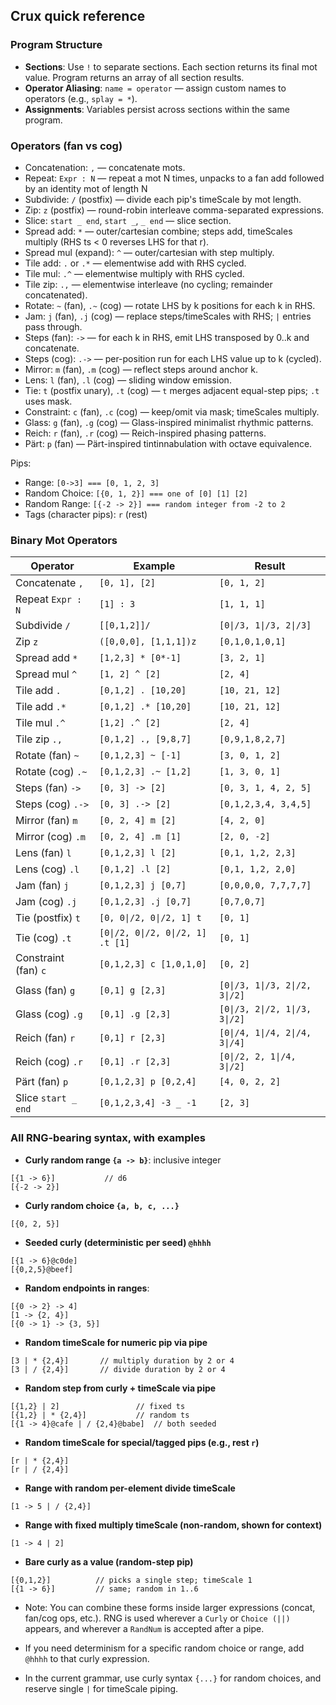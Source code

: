 ## Crux quick reference

### Program Structure
- **Sections**: Use `!` to separate sections. Each section returns its final mot value. Program returns an array of all section results.
- **Operator Aliasing**: `name = operator` — assign custom names to operators (e.g., `splay = *`).
- **Assignments**: Variables persist across sections within the same program.

### Operators (fan vs cog)
- Concatenation: `,` — concatenate mots.
- Repeat: `Expr : N` — repeat a mot N times, unpacks to a fan add followed by an identity mot of length N
- Subdivide: `/` (postfix) — divide each pip's timeScale by mot length.
- Zip: `z` (postfix) — round-robin interleave comma-separated expressions.
- Slice: `start _ end`, `start _`, `_ end` — slice section.
- Spread add: `*` — outer/cartesian combine; steps add, timeScales multiply (RHS ts < 0 reverses LHS for that r).
- Spread mul (expand): `^` — outer/cartesian with step multiply.
- Tile add: `.` or `.*` — elementwise add with RHS cycled.
- Tile mul: `.^` — elementwise multiply with RHS cycled.
- Tile zip: `.,` — elementwise interleave (no cycling; remainder concatenated).
- Rotate: `~` (fan), `.~` (cog) — rotate LHS by k positions for each k in RHS.
- Jam: `j` (fan), `.j` (cog) — replace steps/timeScales with RHS; `|` entries pass through.
- Steps (fan): `->` — for each k in RHS, emit LHS transposed by 0..k and concatenate.
- Steps (cog): `.->` — per-position run for each LHS value up to k (cycled).
- Mirror: `m` (fan), `.m` (cog) — reflect steps around anchor k.
- Lens: `l` (fan), `.l` (cog) — sliding window emission.
- Tie: `t` (postfix unary), `.t` (cog) — `t` merges adjacent equal-step pips; `.t` uses mask.
- Constraint: `c` (fan), `.c` (cog) — keep/omit via mask; timeScales multiply.
- Glass: `g` (fan), `.g` (cog) — Glass-inspired minimalist rhythmic patterns.
- Reich: `r` (fan), `.r` (cog) — Reich-inspired phasing patterns.
- Pärt: `p` (fan) — Pärt-inspired tintinnabulation with octave equivalence.



Pips:

* Range: `[0->3] === [0, 1, 2, 3]`
* Random Choice: `[{0, 1, 2}] === one of [0] [1] [2]`
* Random Range: `[{-2 -> 2}] === random integer from -2 to 2`
* Tags (character pips): `r` (rest)

### Binary Mot Operators

| Operator | Example | Result |
|---|---|---|
| Concatenate `,` | `[0, 1], [2]` | `[0, 1, 2]` |
| Repeat `Expr : N` | `[1] : 3` | `[1, 1, 1]` |
| Subdivide `/` | `[[0,1,2]]/` | `[0\|/3, 1\|/3, 2\|/3]` |
| Zip `z` | `([0,0,0], [1,1,1])z` | `[0,1,0,1,0,1]` |
| Spread add `*` | `[1,2,3] * [0*-1]` | `[3, 2, 1]` |
| Spread mul `^` | `[1, 2] ^ [2]` | `[2, 4]` |
| Tile add `.` | `[0,1,2] . [10,20]` | `[10, 21, 12]` |
| Tile add `.*` | `[0,1,2] .* [10,20]` | `[10, 21, 12]` |
| Tile mul `.^` | `[1,2] .^ [2]` | `[2, 4]` |
| Tile zip `.,` | `[0,1,2] ., [9,8,7]` | `[0,9,1,8,2,7]` |
| Rotate (fan) `~` | `[0,1,2,3] ~ [-1]` | `[3, 0, 1, 2]` |
| Rotate (cog) `.~` | `[0,1,2,3] .~ [1,2]` | `[1, 3, 0, 1]` |
| Steps (fan) `->` | `[0, 3] -> [2]` | `[0, 3, 1, 4, 2, 5]` |
| Steps (cog) `.->` | `[0, 3] .-> [2]` | `[0,1,2,3,4, 3,4,5]` |
| Mirror (fan) `m` | `[0, 2, 4] m [2]` | `[4, 2, 0]` |
| Mirror (cog) `.m` | `[0, 2, 4] .m [1]` | `[2, 0, -2]` |
| Lens (fan) `l` | `[0,1,2,3] l [2]` | `[0,1, 1,2, 2,3]` |
| Lens (cog) `.l` | `[0,1,2] .l [2]` | `[0,1, 1,2, 2,0]` |
| Jam (fan) `j` | `[0,1,2,3] j [0,7]` | `[0,0,0,0, 7,7,7,7]` |
| Jam (cog) `.j` | `[0,1,2,3] .j [0,7]` | `[0,7,0,7]` |
| Tie (postfix) `t` | `[0, 0\|/2, 0\|/2, 1] t` | `[0, 1]` |
| Tie (cog) `.t` | `[0\|/2, 0\|/2, 0\|/2, 1] .t [1]` | `[0, 1]` |
| Constraint (fan) `c` | `[0,1,2,3] c [1,0,1,0]` | `[0, 2]` |
| Glass (fan) `g` | `[0,1] g [2,3]` | `[0\|/3, 1\|/3, 2\|/2, 3\|/2]` |
| Glass (cog) `.g` | `[0,1] .g [2,3]` | `[0\|/3, 2\|/2, 1\|/3, 3\|/2]` |
| Reich (fan) `r` | `[0,1] r [2,3]` | `[0\|/4, 1\|/4, 2\|/4, 3\|/4]` |
| Reich (cog) `.r` | `[0,1] .r [2,3]` | `[0\|/2, 2, 1\|/4, 3\|/2]` |
| Pärt (fan) `p` | `[0,1,2,3] p [0,2,4]` | `[4, 0, 2, 2]` |
| Slice `start _ end` | `[0,1,2,3,4] -3 _ -1` | `[2, 3]` |



### All RNG-bearing syntax, with examples

- **Curly random range `{a -> b}`**: inclusive integer
```text
[{1 -> 6}]           // d6
[{-2 -> 2}]
```

- **Curly random choice `{a, b, c, ...}`**
```text
[{0, 2, 5}]
```

- **Seeded curly (deterministic per seed) `@hhhh`**
```text
[{1 -> 6}@c0de]
[{0,2,5}@beef]
```

- **Random endpoints in ranges**:
```text
[{0 -> 2} -> 4]
[1 -> {2, 4}]
[{0 -> 1} -> {3, 5}]
```

- **Random timeScale for numeric pip via pipe**
```text
[3 | * {2,4}]       // multiply duration by 2 or 4
[3 | / {2,4}]       // divide duration by 2 or 4
```

- **Random step from curly + timeScale via pipe**
```text
[{1,2} | 2]                 // fixed ts
[{1,2} | * {2,4}]           // random ts
[{1 -> 4}@cafe | / {2,4}@babe]  // both seeded
```

- **Random timeScale for special/tagged pips (e.g., rest `r`)**
```text
[r | * {2,4}]
[r | / {2,4}]
```

- **Range with random per-element divide timeScale**
```text
[1 -> 5 | / {2,4}]
```

- **Range with fixed multiply timeScale (non-random, shown for context)**
```text
[1 -> 4 | 2]
```

- **Bare curly as a value (random-step pip)**
```text
[{0,1,2}]          // picks a single step; timeScale 1
[{1 -> 6}]         // same; random in 1..6
```

- Note: You can combine these forms inside larger expressions (concat, fan/cog ops, etc.). RNG is used wherever a `Curly` or `Choice (||)` appears, and wherever a `RandNum` is accepted after a pipe.

- If you need determinism for a specific random choice or range, add `@hhhh` to that curly expression.

- In the current grammar, use curly syntax `{...}` for random choices, and reserve single `|` for timeScale piping.
